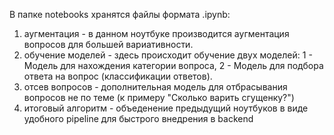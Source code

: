 В папке notebooks хранятся файлы формата .ipynb:
  1. аугментация - в данном ноутбуке производится аугментация вопросов для большей вариативности.
  2. обучение моделей - здесь происходит обучение двух моделей: 1 - Модель для нахождения категории вопроса, 2 - Модель для подбора ответа на вопрос (классификации ответов).
  3. отсев вопросов - дополнительная модель для отбрасывания вопросов не по теме (к примеру "Сколько варить сгущенку?")
  4. итоговый алгоритм - объеденение предыдущий ноутбуков в виде удобного pipeline для быстрого внедрения в backend
